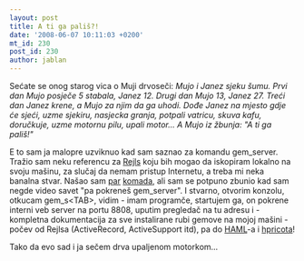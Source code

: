 ```yaml
---
layout: post
title: A ti ga pališ?!
date: '2008-06-07 10:11:03 +0200'
mt_id: 230
post_id: 230
author: jablan
---
```

Sećate se onog starog vica o Muji drvoseči: _Mujo i Janez sjeku šumu. Prvi dan Mujo posječe 5 stabala, Janez 12. Drugi dan Mujo 13, Janez 27. Treći dan Janez krene, a Mujo za njim da ga uhodi. Dođe Janez na mjesto gdje će sjeći, uzme sjekiru, nasjecka granja, potpali vatricu, skuva kafu, doručkuje, uzme motornu pilu, upali motor... A Mujo iz žbunja: "A ti ga pališ!"_

E to sam ja malopre uzviknuo kad sam saznao za komandu gem\_server. Tražio sam neku referencu za [Rejls](http://www.rubyonrails.org/) koju bih mogao da iskopiram lokalno na svoju mašinu, za slučaj da nemam pristup Internetu, a treba mi neka banalna stvar. Našao sam [par](http://blog.invisible.ch/files/rails-reference-1.1.html) [komada](http://www.tutorialspoint.com/ruby-on-rails/rails-quick-guide.htm), ali sam se potpuno zbunio kad sam negde video savet "pa pokreneš gem\_server". I stvarno, otvorim konzolu, otkucam gem\_s\<TAB\>, vidim - imam programče, startujem ga, on pokrene interni veb server na portu 8808, uputim pregledač na tu adresu i - kompletna dokumentacija za sve instalirane rubi gemove na mojoj mašini - počev od Rejlsa (ActiveRecord, ActiveSupport itd), pa do [HAML](http://haml.hamptoncatlin.com/)-a i [hpricota](http://code.whytheluckystiff.net/hpricot/)!

Tako da evo sad i ja sečem drva upaljenom motorkom...

